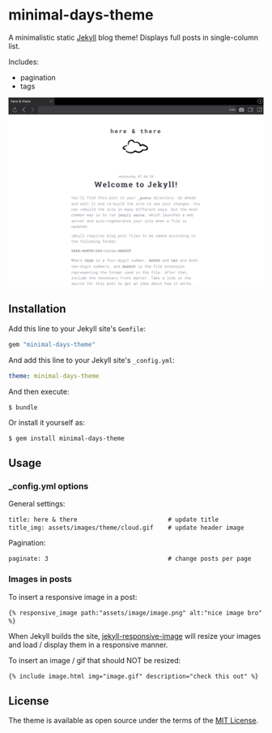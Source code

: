 # minimal-days-theme

A minimalistic static [Jekyll](http://jekyllrb.com) blog theme! Displays full posts in single-column list.

Includes:
* pagination
* tags

![Preview](/minimal-theme-screenshot.png)

## Installation

Add this line to your Jekyll site's `Gemfile`:

```ruby
gem "minimal-days-theme"
```

And add this line to your Jekyll site's `_config.yml`:

```yaml
theme: minimal-days-theme
```

And then execute:

    $ bundle

Or install it yourself as:

    $ gem install minimal-days-theme

## Usage
### _config.yml options
General settings:
```
title: here & there                         # update title
title_img: assets/images/theme/cloud.gif    # update header image
```

Pagination:
```
paginate: 3                                 # change posts per page
```

### Images in posts
To insert a responsive image in a post:
```
{% responsive_image path:"assets/image/image.png" alt:"nice image bro" %}
```
When Jekyll builds the site, [jekyll-responsive-image](https://github.com/wildlyinaccurate/jekyll-responsive-image) will resize your images and load / display them in a responsive manner.

To insert an image / gif that should NOT be resized:
```
{% include image.html img="image.gif" description="check this out" %}
```

## License

The theme is available as open source under the terms of the [MIT License](https://opensource.org/licenses/MIT).

